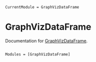 ```@meta
CurrentModule = GraphVizDataFrame
```

# GraphVizDataFrame

Documentation for [GraphVizDataFrame](https://github.com/tp2750/GraphVizDataFrame.jl).

```@index
```

```@autodocs
Modules = [GraphVizDataFrame]
```
